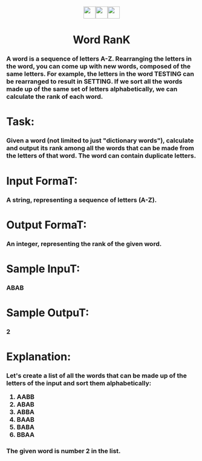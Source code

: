 <h1 align="center"><img src="https://github.com/blackcater/blackcater/raw/main/images/Hi.gif" height="32"/><img src="https://github.com/blackcater/blackcater/raw/main/images/Hi.gif" height="32"/><img src="https://github.com/blackcater/blackcater/raw/main/images/Hi.gif" height="32"/></h1>
<h1 align="center">Word RanK</a> 
<h3 align="left">A word is a sequence of letters A-Z. Rearranging the letters in the word, you can come up with new words, composed of the same letters. For example, the letters in the word TESTING can be rearranged to result in SETTING. If we sort all the words made up of the same set of letters alphabetically, we can calculate the rank of each word.</h3>

  <h1 align="left">Task:</a>
  <h3 align="left">Given a word (not limited to just "dictionary words"), calculate and output its rank among all the words that can be made from the letters of that word. The word can contain duplicate letters. </h3>

  <h1 align="left">Input FormaT:</a>
  <h3 align="left">A string, representing a sequence of letters (A-Z). </h3>

  <h1 align="left">Output FormaT:</a>
  <h3 align="left">An integer, representing the rank of the given word. </h3>

  <h1 align="left">Sample InpuT:</a>
  <h3 align="left">ABAB</h3>

  <h1 align="left">Sample OutpuT:</a>
  <h3 align="left">2</h3>

  <h1 align="left">Explanation: </a>
  <h3 align="left">Let's create a list of all the words that can be made up of the letters of the input and sort them alphabetically:

1. AABB
2. ABAB
3. ABBA
4. BAAB
5. BABA
6. BBAA</h3>
<h3 align="left">The given word is number 2 in the list.</h3>
